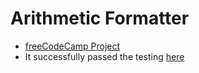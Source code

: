# Arithmetic Formatter

* [freeCodeCamp Project](https://www.freecodecamp.org/learn/scientific-computing-with-python/scientific-computing-with-python-projects/arithmetic-formatter)
* It successfully passed the testing [here](https://replit.com/@yuchit/boilerplate-arithmetic-formatter#arithmetic_arranger.py)





